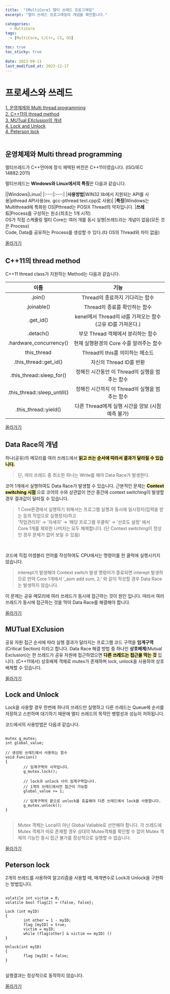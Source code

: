 ```yaml
---
title:  "[MultiCore] 멀티 쓰레드 프로그래밍"
excerpt: "멀티 쓰레드 프로그래밍의 개념을 확인합니다."

categories:
  - MultiCore
tags:
  - [MultiCore, C/C++, CS, OS]

toc: true
toc_sticky: true
 
date: 2023-09-11
last_modified_at: 2023-12-17
---
```


# 프로세스와 쓰레드
[1. 운영체제와 Multi thread programming](#운영체제와-multi-thread-programming)<br/>
[2. C++11의 thread method](#c11의-thread-method)<br/>
[3. MUTual EXclusion의 개념](#mutual-exclusion)<br/>
[4. Lock and Unlock](#lock-and-unlock)<br/>
[4. Peterson lock](#peterson-lock)<br/> 
<br/>

## 운영체제와 Multi thread programming
멀티쓰레드가 C\++언어에 정식 채택된 버전은 C++11이였습니다. (ISO/IEC 14882:2011)

멀티쓰레드는 **Windows와 Linux에서의 특징**은 다음과 같습니다.

||Windows|Linux|
|:---:|:---:|
|**사용방법**|WIN32 lib에서 지원되는 API를 사용|pthread API사용(ex. gcc-pthread text.cpp로 사용)|
|**특징**|Windows는 Multithread에 특화된 OS|Pthread는 POSIX Thread의 약자입니다.
|**쓰레드**|Process를 구성하는 원소(최초는 1개 시작)<br/>OS가 직접 스케쥴링 멀티 Core는 여러 개를 동시 실행|쓰레드라는 개념이 없음(모든 것은 Process)<br/>Code, Data를 공유하는 Process를 생성할 수 있다.(타 OS의 Thread와 차이 없음)

[올라가기](#프로세스와-쓰레드)
<br/>

## C++11의 thread method
C++11 thread class가 지원하는 Method는 다음과 같습니다.

|이름|기능|
|:---:|:---:|
|.join()|Thread의 종료까지 기다리는 함수|
|.joinable()|	Thread의 종료를 확인하는 함수|
|.get_id()|	kenel에서 Thread의 id를 가져오는 함수 (고유 ID를 가져온다.)|
|.detach()|	부모 Thread 객체에서 분리하는 함수|
|.hardware_concurrency()|	현재 실행환경의 Core 수를 알려주는 함수|
|this_thread|	Thread의 this를 의미하는 메소드|
|.this_thread::get_id()|	자신의 Thread ID를 반환|
|.this_thread::sleep_for()|	정해진 시간동안 이 Thread의 실행을 멈추는 함수|
|.this_thread::sleep_untill()	|정해진 시간까지 이 Thread의 실행을 멈추는 함수|
|.this_thread::yield()	|다른 Thread에게 실행 시간을 양보 (시점 예측 불가)|

[올라가기](#프로세스와-쓰레드)
<br/>

## Data Race의 개념
하나(공유)의 메모리를 여러 쓰레드에서 <span style="color:black;background-color:#fff5b1"> __읽고 쓰는 순서에 따라서 결과가 달라질 수 있습니다.__ </span>
>단, 여러 쓰레드 중 최소한 하나는 Write를 해야 Data Race가 발생한다.

코어 1개에서 실행하여도 Data Race가 발생할 수 있습니다.
근본적인 문제는 <span style="color:black;background-color:#fff5b1"> **Context switching 시점** </span> 으로 코어의 수와 상관없이
연산 중간에 context switching이 발생할 경우 결과값이 달라질 수 있습니다.
>1 Core환경에서 실행하기 위해서는 프로그램 실행과 동시에
일시정지(입력을 받는 등의 작업으로 실행정지)하고<br/>
’작업관리자’ → ‘자세히’ → ‘해당 프로그램 우클릭’ → ‘선호도 설정’ 에서<br/>
Core 1개를 제외한 나머지는 모두 해제합니다.
(단 Context switching이 정상인 경우 문제가 없어 보일 수 있음)

<br/>

코드에 직접 어셈블리 언어를 작성하여도 CPU에서는 명령어를 한 클럭에 실행시키지 않습니다.
>interept가 발생해야 Context switch 발생
명령어가 종료되면 interept 발생하므로 만약 Core 1개에서
’_asm add sum, 2;’ 와 같이 작성할 경우 Data Race는 발생하지 않습니다.

이 문제는 공유 메모리에 여러 쓰레드가 동시에 접근하는 것이 원인 입니다.
따라서 여러 쓰레드가 동시에 접근하는 것을 막아 Data Race를 해결해야 합니다.

[올라가기](#프로세스와-쓰레드)
<br/>

## MUTual EXclusion
공유 자원 접근 순서에 따라 실행 결과가 달라지는 프로그램 코드 구역을 **임계구역**(Critical Section)
이라고 합니다. Data Race 해결 방법 중 하나인 **상호배제**(Mutual Exclusion)는
한 쓰레드가 공유 자원에 접근하였으면 <span style="color:black;background-color:#fff5b1">**다른 쓰레드는 접근을 막는 것**</span> 입니다.
(C++11에서) 상호배제 객체로 mutex가 존재하며 lock, unlock을 사용하여 상호배제할 수 있습니다.

[올라가기](#프로세스와-쓰레드)
<br/>


## Lock and Unlock
Lock을 사용할 경우 한번에 하나의 쓰레드만 실행하고 
다른 쓰레드는 Queue에 순서를 저장하고 스핀하며 대기하기 때문에 
멀티 쓰레드의 목적인 병렬성과 성능이 저하됩니다.

코드에서의 사용방법은 다음과 같습니다.
<pre>
<code>
mutex g_mutex;
int global_value;

// 생성된 쓰레드에서 사용하는 함수
void Funcion()
{
		// 임계구역의 시작입니다.
		g_mutex.lock();    

		// lock과 unlock 사이 임계구역입니다.
		// 1개의 쓰레드에서만 접근이 가능합
		global_value += 1; 

		// 임계구역의 끝으로 unlock을 호출해야 다른 쓰레드에서 lock을 사용합니다.
		g_mutex.unlock();  
}
</code>
</pre>

>Mutex 객체는 Local이 아닌 Global Valiable로 선언해야 합니다.
각 쓰레드에 Mutex 객체가 따로 존재할 경우 상대의 Mutex객체를 확인할 수 없어
Mutex 객체의 기능인 동시 접근 불가를 정상적으로 실행할 수 없습니다.

[올라가기](#프로세스와-쓰레드)
<br/>

## Peterson lock
2개의 쓰레드를 사용하여 알고리즘을 사용할 때, 매개변수로 Lock과 Unlock을 구현하는 방법입니다.
<pre>
<code>
volatile int victim = 0;
volatile bool flag[2] = (false, false};

Lock (int myID)
{
		int other = 1 - myID;
		flag [myID] = true;
		victim = myID;
		while (flag(other] & victim == myID) ()
}

Unlock(int myID)
{
		flag [myID] = false;
}
</code>
</pre>
실행결과는 정상적으로 동작하지 않습니다.

[올라가기](#프로세스와-쓰레드)
<br/>
